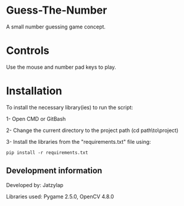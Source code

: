# Guess-The-Number
A small number guessing game concept.

# Controls
Use the mouse and number pad keys to play.

# Installation
To install the necessary library(ies) to run the script:

1- Open CMD or GitBash

2- Change the current directory to the project path (cd path\to\project)

3- Install the libraries from the "requirements.txt" file using:

  ```
  pip install -r requirements.txt
  ```


## Development information
Developed by: Jatzylap

Libraries used: Pygame 2.5.0, OpenCV 4.8.0
